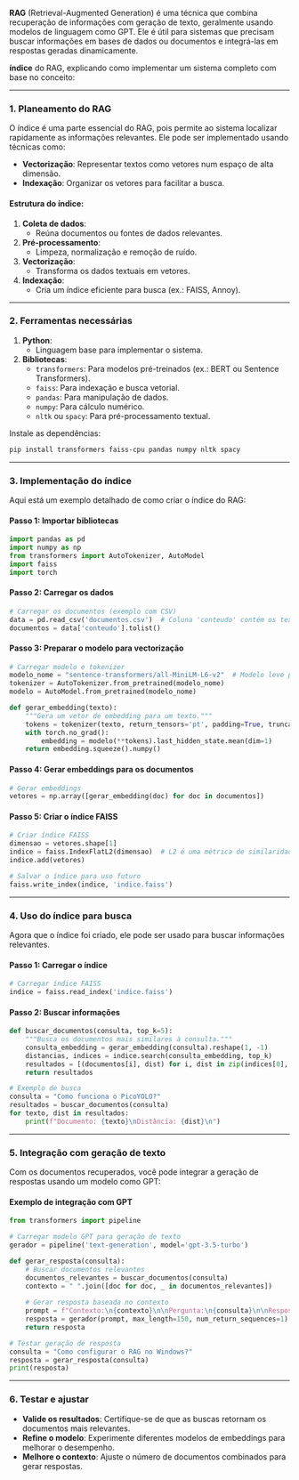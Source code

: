 **RAG** (Retrieval-Augmented Generation) é uma técnica que combina recuperação de informações com geração de texto, geralmente usando modelos de linguagem como GPT. Ele é útil para sistemas que precisam buscar informações em bases de dados ou documentos e integrá-las em respostas geradas dinamicamente.

**índice** do RAG, explicando como implementar um sistema completo com base no conceito:

---

### **1. Planeamento do RAG**
O índice é uma parte essencial do RAG, pois permite ao sistema localizar rapidamente as informações relevantes. Ele pode ser implementado usando técnicas como:
- **Vectorização**: Representar textos como vetores num espaço de alta dimensão.
- **Indexação**: Organizar os vetores para facilitar a busca.

#### Estrutura do índice:
1. **Coleta de dados**:
   - Reúna documentos ou fontes de dados relevantes.
2. **Pré-processamento**:
   - Limpeza, normalização e remoção de ruído.
3. **Vectorização**:
   - Transforma os dados textuais em vetores.
4. **Indexação**:
   - Cria um índice eficiente para busca (ex.: FAISS, Annoy).

---

### **2. Ferramentas necessárias**
1. **Python**:
   - Linguagem base para implementar o sistema.
2. **Bibliotecas**:
   - `transformers`: Para modelos pré-treinados (ex.: BERT ou Sentence Transformers).
   - `faiss`: Para indexação e busca vetorial.
   - `pandas`: Para manipulação de dados.
   - `numpy`: Para cálculo numérico.
   - `nltk` ou `spacy`: Para pré-processamento textual.

Instale as dependências:
```bash
pip install transformers faiss-cpu pandas numpy nltk spacy
```

---

### **3. Implementação do índice**
Aqui está um exemplo detalhado de como criar o índice do RAG:

#### **Passo 1: Importar bibliotecas**
```python
import pandas as pd
import numpy as np
from transformers import AutoTokenizer, AutoModel
import faiss
import torch
```

#### **Passo 2: Carregar os dados**
```python
# Carregar os documentos (exemplo com CSV)
data = pd.read_csv('documentos.csv')  # Coluna 'conteudo' contém os textos
documentos = data['conteudo'].tolist()
```

#### **Passo 3: Preparar o modelo para vectorização**
```python
# Carregar modelo e tokenizer
modelo_nome = "sentence-transformers/all-MiniLM-L6-v2"  # Modelo leve para embeddings
tokenizer = AutoTokenizer.from_pretrained(modelo_nome)
modelo = AutoModel.from_pretrained(modelo_nome)

def gerar_embedding(texto):
    """Gera um vetor de embedding para um texto."""
    tokens = tokenizer(texto, return_tensors='pt', padding=True, truncation=True, max_length=512)
    with torch.no_grad():
        embedding = modelo(**tokens).last_hidden_state.mean(dim=1)
    return embedding.squeeze().numpy()
```

#### **Passo 4: Gerar embeddings para os documentos**
```python
# Gerar embeddings
vetores = np.array([gerar_embedding(doc) for doc in documentos])
```

#### **Passo 5: Criar o índice FAISS**
```python
# Criar índice FAISS
dimensao = vetores.shape[1]
indice = faiss.IndexFlatL2(dimensao)  # L2 é uma métrica de similaridade
indice.add(vetores)

# Salvar o índice para uso futuro
faiss.write_index(indice, 'indice.faiss')
```

---

### **4. Uso do índice para busca**
Agora que o índice foi criado, ele pode ser usado para buscar informações relevantes.

#### **Passo 1: Carregar o índice**
```python
# Carregar índice FAISS
indice = faiss.read_index('indice.faiss')
```

#### **Passo 2: Buscar informações**
```python
def buscar_documentos(consulta, top_k=5):
    """Busca os documentos mais similares à consulta."""
    consulta_embedding = gerar_embedding(consulta).reshape(1, -1)
    distancias, indices = indice.search(consulta_embedding, top_k)
    resultados = [(documentos[i], dist) for i, dist in zip(indices[0], distancias[0])]
    return resultados

# Exemplo de busca
consulta = "Como funciona o PicoYOLO?"
resultados = buscar_documentos(consulta)
for texto, dist in resultados:
    print(f"Documento: {texto}\nDistância: {dist}\n")
```

---

### **5. Integração com geração de texto**
Com os documentos recuperados, você pode integrar a geração de respostas usando um modelo como GPT:

#### **Exemplo de integração com GPT**
```python
from transformers import pipeline

# Carregar modelo GPT para geração de texto
gerador = pipeline('text-generation', model='gpt-3.5-turbo')

def gerar_resposta(consulta):
    # Buscar documentos relevantes
    documentos_relevantes = buscar_documentos(consulta)
    contexto = " ".join([doc for doc, _ in documentos_relevantes])
    
    # Gerar resposta baseada no contexto
    prompt = f"Contexto:\n{contexto}\n\nPergunta:\n{consulta}\n\nResposta:"
    resposta = gerador(prompt, max_length=150, num_return_sequences=1)[0]['generated_text']
    return resposta

# Testar geração de resposta
consulta = "Como configurar o RAG no Windows?"
resposta = gerar_resposta(consulta)
print(resposta)
```

---

### **6. Testar e ajustar**
- **Valide os resultados**: Certifique-se de que as buscas retornam os documentos mais relevantes.
- **Refine o modelo**: Experimente diferentes modelos de embeddings para melhorar o desempenho.
- **Melhore o contexto**: Ajuste o número de documentos combinados para gerar respostas.
